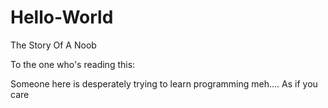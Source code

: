 # Hello-World
The Story Of A Noob


To the one who's reading this:

Someone here is desperately trying to learn programming
meh....
As if you care
